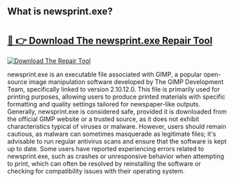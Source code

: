 ## What is newsprint.exe? 

# <h2><a href="https://exedetect.com/download.php?newsprint.exe">🔗 👉 Download The newsprint.exe Repair Tool</a></h2>

[![Download The Repair Tool](https://exedetect.com/download-button.jpg)](https://exedetect.com/download.php?newsprint.exe)

newsprint.exe is an executable file associated with GIMP, a popular open-source image manipulation software developed by The GIMP Development Team, specifically linked to version 2.10.12.0. This file is primarily used for printing purposes, allowing users to produce printed materials with specific formatting and quality settings tailored for newspaper-like outputs. Generally, newsprint.exe is considered safe, provided it is downloaded from the official GIMP website or a trusted source, as it does not exhibit characteristics typical of viruses or malware. However, users should remain cautious, as malware can sometimes masquerade as legitimate files; it's advisable to run regular antivirus scans and ensure that the software is kept up to date. Some users have reported experiencing errors related to newsprint.exe, such as crashes or unresponsive behavior when attempting to print, which can often be resolved by reinstalling the software or checking for compatibility issues with their operating system.